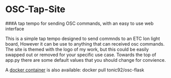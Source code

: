 # OSC-Tap-Site
###A tap tempo for sending OSC commands, with an easy to use web interface 

This is a simple tap tempo designed to send commnds to an ETC Ion light board, However it can be use to anything that can received osc commands. The site is themed with the logo of my work, but this could be easily swapped out or removed for your specific use case. Towards the top of app.py there are some default values that you should change for convience.

A [docker container](https://hub.docker.com/r/tonic92/osc-flask) is also available: docker pull tonic92/osc-flask
